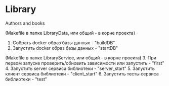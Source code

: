 # Library
Authors and books

(Makefile в папке LibraryData, или общий - в корне проекта)
1. Собрать docker образ базы данных - "buildDB" 
2. Запустить docker образ базы данных - "startDB"

(Makefile в папке LibraryService, или общий - в корне проекта)
3. При первом запуске проверить/обновить зависимости или запустить - "first" 
4. Запустить server сервиса библиотеки - "server_start"
5. Запустить клиент сервиса библиотеки - "client_start" 
6. Запустить тесты сервиса библиотеки - "test"